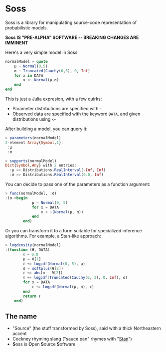 # Soss

Soss is a library for manipulating source-code representation of probabilistic models.

**Soss IS "PRE-ALPHA" SOFTWARE -- BREAKING CHANGES ARE IMMINENT**


Here's a very simple model in Soss:

```julia
normalModel = quote
    μ ~ Normal(0,5)
    σ ~ Truncated(Cauchy(0,3), 0, Inf)
    for x in DATA
        x <~ Normal(μ,σ)
    end
end
```

This is just a Julia expresion, with a few quirks:

* Parameter distributions are specified with `~`
* Observed data are specified with the keyword `DATA`, and given distributions using `<~`

After building a model, you can query it:

```julia
> parameters(normalModel)
2-element Array{Symbol,1}:
 :μ
 :σ

> supports(normalModel)
Dict{Symbol,Any} with 2 entries:
  :μ => Distributions.RealInterval(-Inf, Inf)
  :σ => Distributions.RealInterval(0.0, Inf)
```

You can decide to pass one of the parameters as a function argument:

```julia
> func(normalModel, :σ)
:(σ->begin
            μ ~ Normal(0, 5)
            for x = DATA
                x < ~(Normal(μ, σ))
            end
        end)
```

Or you can transform it to a form suitable for specialized inference algorithms. For example, a Stan-like approach:

```julia
> logdensity(normalModel)
:(function (θ, DATA)
        ℓ = 0.0
        μ = θ[1]
        ℓ += logpdf(Normal(0, 5), μ)
        σ = softplus(θ[2])
        ℓ += abs(σ - θ[2])
        ℓ += logpdf(Truncated(Cauchy(0, 3), 0, Inf), σ)
        for x = DATA
            ℓ += logpdf(Normal(μ, σ), x)
        end
        return ℓ
    end)
```

## The name

* "Source" (the stuff transformed by Soss), said with a thick Northeastern accent
* Cockney rhyming slang ("sauce pan" rhymes with "[Stan](http://mc-stan.org/)")
* **S**oss is **O**pen **S**ource **S**oftware

